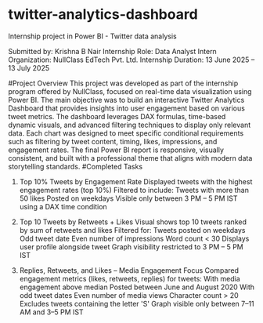 # twitter-analytics-dashboard

Internship project in Power BI - Twitter data analysis

Submitted by: Krishna B Nair
Internship Role: Data Analyst Intern
Organization: NullClass EdTech Pvt. Ltd.
Internship Duration: 13 June 2025 – 13 July 2025

#Project Overview
This project was developed as part of the internship program offered by NullClass, focused on real-time data visualization using Power BI. The main objective was to build an interactive Twitter Analytics Dashboard that provides insights into user engagement based on various tweet metrics. The dashboard leverages DAX formulas, time-based dynamic visuals, and advanced filtering techniques to display only relevant data. Each chart was designed to meet specific conditional requirements such as filtering by tweet content, timing, likes, impressions, and engagement rates. The final Power BI report is responsive, visually consistent, and built with a professional theme that aligns with modern data storytelling standards.
#Completed Tasks
1. Top 10% Tweets by Engagement Rate
Displayed tweets with the highest engagement rates (top 10%)
Filtered to include:
Tweets with more than 50 likes
Posted on weekdays
Visible only between 3 PM – 5 PM IST using a DAX time condition

2. Top 10 Tweets by Retweets + Likes
Visual shows top 10 tweets ranked by sum of retweets and likes
Filtered for:
Tweets posted on weekdays
Odd tweet date
Even number of impressions
Word count < 30
Displays user profile alongside tweet
Graph visibility restricted to 3 PM – 5 PM IST

3. Replies, Retweets, and Likes – Media Engagement Focus
Compared engagement metrics (likes, retweets, replies) for tweets:
With media engagement above median
Posted between June and August 2020
With odd tweet dates
Even number of media views
Character count > 20
Excludes tweets containing the letter 'S'
Graph visible only between 7–11 AM and 3–5 PM IST
